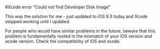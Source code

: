 #Xcode error “Could not find Developer Disk Image”

	
This was the solution for me - just updated to iOS 9.3 today and Xcode stopped working until I updated.

For people who would have similar problems in the future, beware that this problem is fundamentally rooted in the mismatch of your iOS version and xcode version. Check the compatibility of iOS and xcode.